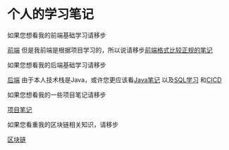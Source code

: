 # 个人的学习笔记

如果您想看我的前端基础学习请移步

[前端](./基础/前端)   但是我前端是根据项目学习的，所以说请移步[前端格式比较正规的笔记](项目笔记/uniapp电商项目/uniapp电商项目.md)

如果您想看我的后端基础学习请移步

[后端](./基础/后端)   由于本人技术栈是Java，或许您更应该看[Java笔记](./基础/后端/Java) 以及[SQL学习](./基础/后端/SQL) 和[CICD](./基础/后端/CICD)

如果您想看我的一些项目笔记请移步

[项目笔记](./项目笔记)

如果您看重我的区块链相关知识，请移步

[区块链](./基础/后端/区块链)


